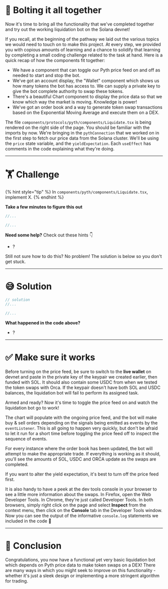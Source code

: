 # 🔩 Bolting it all together

Now it's time to bring all the functionality that we've completed together and try out the working liquidation bot on the Solana devnet!

If you recall, at the beginning of the pathway we laid out the various topics we would need to touch on to make this project. At every step, we provided you with copious amounts of learning and a chance to solidify that learning by completing a small coding challenge related to the task at hand. Here is a quick recap of how the components fit together:

- We have a component that can toggle our Pyth price feed on and off as needed to start and stop the bot.
- We've got an account display, the "Wallet" component which shows us how many tokens the bot has access to. We can supply a private key to give the bot complete authority to swap these tokens.
- There's a beautiful Chart component to display the price data so that we know which way the market is moving. Knowledge is power!
- We've got an order book and a way to generate token swap transactions based on the Exponential Moving Average and execute them on a DEX.

The file `components/protocols/pyth/components/Liquidate.tsx` is being rendered on the right side of the page. You should be familiar with the imports by now. We're bringing in the `pythConnection` that we worked on in the first step to fetch our price data from the Solana cluster. We'll be using the `price` state variable, and the `yieldExpectation`. Each `useEffect` has comments in the code explaining what they're doing.

---

# 🏋️ Challenge

{% hint style="tip" %}
In `components/pyth/components/Liquidate.tsx`, implement X.
{% endhint %}

**Take a few minutes to figure this out**

```typescript
//...

//...
```

**Need some help?** Check out these hints 👇

- ?

Still not sure how to do this? No problem! The solution is below so you don't get stuck.

---

# 😅 Solution

```typescript
// solution
//...

//...
```

**What happened in the code above?**

- ?

---

# ✅ Make sure it works

Before turning on the price feed, be sure to switch to the **live wallet** on devnet and paste in the private key of the keypair we created earlier, then funded with SOL. It should also contain some USDC from when we tested the token swaps with Orca. If the keypair doesn't have both SOL and USDC balances, the liquidation bot will fail to perform its assigned task.

Armed and ready? Now it's time to toggle the price feed on and watch the liquidation bot go to work!

The chart will populate with the ongoing price feed, and the bot will make buy & sell orders depending on the signals being emitted as events by the `eventListener`. This is all going to happen very quickly, but don't be afraid to let it run for a short time before toggling the price feed off to inspect the sequence of events.

For every instance where the order book has been updated, the bot will attempt to make the appropriate trade. If everything is working as it should, you'll see the amounts of SOL, USDC and ORCA update as the swaps are completed.

If you want to alter the yield expectation, it's best to turn off the price feed first.

It is also handy to have a peek at the dev tools console in your browser to see a little more information about the swaps. In Firefox, open the Web Developer Tools. In Chrome, they're just called Developer Tools. In both browsers, simply right click on the page and select **Inspect** from the context menu, then click on the **Console** tab in the Developer Tools window. Now you can see the output of the informative `console.log` statements we included in the code 🚀

---

# 🏁 Conclusion

Congratulations, you now have a functional yet very basic liquidation bot which depends on Pyth price data to make token swaps on a DEX! There are many ways in which you might seek to improve on this functionality - whether it's just a sleek design or implementing a more stringent algorithm for trading.
